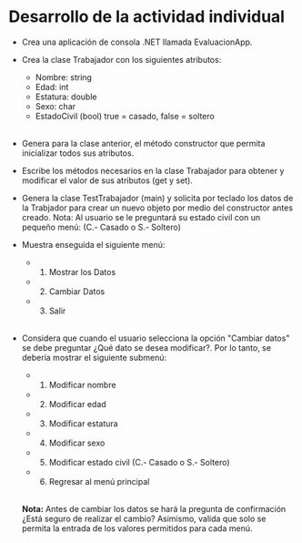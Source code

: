 # Desarrollo de la actividad individual

 - Crea una aplicación de consola .NET llamada EvaluacionApp.

 - Crea la clase Trabajador con los siguientes atributos:
    - Nombre: string
    - Edad: int
    - Estatura: double
    - Sexo: char
    - EstadoCivil (bool) true  = casado, false = soltero
    <br><br>
 
 - Genera para la clase anterior, el método constructor que permita inicializar todos sus atributos. 

 - Escribe los métodos necesarios en la clase Trabajador para obtener y modificar el valor de sus atributos (get y set).

 - Genera la clase TestTrabajador (main) y solicita por teclado los datos de la Trabjador para crear un nuevo objeto por medio del constructor antes creado.
    Nota: Al usuario se le preguntará su estado civil con un pequeño menú: (C.- Casado o S.- Soltero)
    <br>

 - Muestra enseguida el siguiente menú:
    - 1. Mostrar los Datos
    - 2. Cambiar Datos
    - 3. Salir
    <br><br>

 - Considera que cuando el usuario selecciona la opción "Cambiar datos" se debe preguntar ¿Qué dato se desea modificar?. Por lo tanto, se debería mostrar el siguiente submenú:
    - 1. Modificar nombre
    - 2. Modificar edad
    - 3. Modificar estatura
    - 4. Modificar sexo
    - 5. Modificar estado civil (C.- Casado o S.- Soltero)
    - 6. Regresar al menú principal

    <br>

    **Nota:** Antes de cambiar los datos se hará la pregunta de confirmación ¿Está seguro de realizar el cambio? Asimismo, valida que solo se permita la entrada de los valores permitidos para cada menú.
